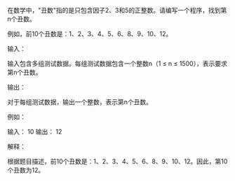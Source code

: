 在数学中，"丑数"指的是只包含因子2、3和5的正整数。请编写一个程序，找到第n个丑数。

例如，前10个丑数是：1、2、3、4、5、6、8、9、10、12。

输入：

输入包含多组测试数据。每组测试数据包含一个整数n（1 ≤ n ≤ 1500），表示要求第n个丑数。

输出：

对于每组测试数据，输出一个整数，表示第n个丑数。

例如：

输入：
10
输出：
12

解释：

根据题目描述，前10个丑数是：1、2、3、4、5、6、8、9、10、12。因此，第10个丑数为12。






